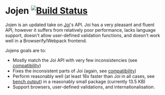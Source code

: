 # Jojen [![Build Status](https://travis-ci.org/mixer/jojen.svg?branch=master)](https://travis-ci.org/mixer/jojen)

Jojen is an updated take on [Joi](https://github.com/hapijs/joi)'s API. Joi has a very pleasant and fluent API, however it suffers from relatively poor performance, lacks language support, doesn't allow user-defined validation functions, and doesn't work well in a Browserify/Webpack frontend.

Jojens goals are to:
 - Mostly match the Joi API with very few inconsistencies (see [compatibility](https://github.com/mixer/jojen/blob/master/compatibility.md))
 - Fixes the inconsistent parts of Joi (again, see [compatibility](https://github.com/mixer/jojen/blob/master/compatibility.md))
 - Perform reasonably well (at least 18x faster than Joi in all cases, see [bench output](https://github.com/mixer/jojen/blob/master/bench.txt)) in a reasonably small package (currently 13.5 KB)
 - Support browsers, user-defined validations, and internationalisation.
